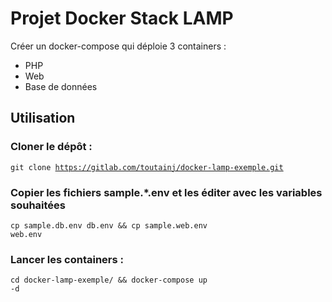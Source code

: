 # Projet Docker Stack LAMP

Créer un docker-compose qui déploie 3 containers :

  * PHP
  * Web
  * Base de données

## Utilisation

### Cloner le dépôt :

<code>git clone https://gitlab.com/toutainj/docker-lamp-exemple.git</code>

### Copier les fichiers sample.*.env et les éditer avec les variables souhaitées

<code>cp sample.db.env db.env && cp sample.web.env web.env</code>

### Lancer les containers :

<code>cd docker-lamp-exemple/ && docker-compose up -d</code>
